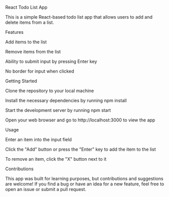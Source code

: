 React Todo List App

This is a simple React-based todo list app that allows users to add and delete items from a list.

Features

Add items to the list

Remove items from the list

Ability to submit input by pressing Enter key

No border for input when clicked

Getting Started

Clone the repository to your local machine

Install the necessary dependencies by running npm install

Start the development server by running npm start

Open your web browser and go to http://localhost:3000 to view the app

Usage

Enter an item into the input field

Click the "Add" button or press the "Enter" key to add the item to the list

To remove an item, click the "X" button next to it

Contributions

This app was built for learning purposes, but contributions and suggestions are welcome! If you find a bug or have an idea for a new feature, feel free to open an issue or submit a pull request.
